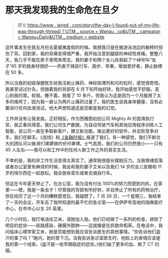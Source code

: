 # 那天我发现我的生命危在旦夕

> 原文:[https://www . wired . com/story/the-day-I-found-out-of-my-life-was-through-thread/？UTM _ source = Wanqu . co&UTM _ campaign = Wanqu+Daily&UTM _ medium = website](https://www.wired.com/story/the-day-i-found-out-my-life-was-hanging-by-a-thread/?utm_source=wanqu.co&utm_campaign=Wanqu+Daily&utm_medium=website)

这件事发生在我五月份去夏威夷度假的时候。我想我只是在搬游泳池边的躺椅时扭伤了背。回到家，我的背痛变得很严重，我开始注意到腿部的神经性疼痛。整整八天，我几乎不能在房子里爬来爬去。我的妻子和两个女儿给我起了个绰号叫“虫子”45 岁的我身材很好——热衷于骑自行车、跑步、举重，瑜伽爱好者，静止脉搏在 50 多。

所以当我的初级保健医生给我注射止痛药、神经阻滞剂和可的松时，感觉很奇怪。我甚至试过针灸。但随着我的背部在 6 月下旬开始好转，我开始感觉不舒服。恶心到我的胃。软弱。睡不着。我瘦了 10 多斤。但我认为这是因为一个月服用了太多的维柯丁，因为我一直认为两片止痛药过量了。我的医生说我身体健康，没有必要进行任何血液测试。他大声想知道这是否都是我的幻觉。

工作并没有让我发疯。正好相反。作为西雅图初创公司 Mighty AI 的首席执行官，我正春风得意。我们公司生产数据，为自动驾驶汽车和其他应用程序训练人工智能，该公司一直在争取新客户，建立新功能，推出更好的软件，并击败竞争对手。我们在聊天。《连线》和[《金融时报》](https://www.ft.com/content/36933cfc-620c-11e7-91a7-502f7ee26895)报道了我们。有一种感觉，我们不断壮大的团队可以做*我们需要做的任何事情*。士气高昂，我们的公司仍然很小——只有 45 人左右——我可以和工作中的任何人聊工作之外的真实生活。

不幸的是，我的非工作生活变得太真实了。通常我很擅长摆脱压力。当我情绪低落或者办公室里有麻烦的时候，我会和我的妻子艾米以及我们 14 岁的女儿安娜和 11 岁的埃尔西在一起放松。我会放些音乐或者去骑自行车。

但这在今年夏天停止了。在办公室，我为没有付出 100%的努力而感到内疚。在家里——嗯，我是一条虫子！尽管我的背部有所好转，并且停止了所有的药物治疗，但在经历了近一个月的糟糕感觉后，我碰壁了。7 月 26 日，一个星期三，我结束了一天的会议，开车去了我所知道的最不忙的急诊室——在伊萨夸高地的瑞典医疗中心，在市中心以东 20 英里。

几个小时后，我打电话给艾米，请她加入我。他们已经做了一系列的检查，排除了明显的症状——尿路感染，硬膜外脓肿——这就像是在抓救命稻草。在电话中，我问临床心理学家艾米，她是否能想到我应该告诉医生的其他事情。"你告诉他们盗汗的事了吗？"她问，她的胃下沉。当我告诉急诊室医生时，他脸上的表情应该是我的第一个线索。(盗汗是一些早期癌症的症状。)他们抽了更多的血，做了 CT 扫描。